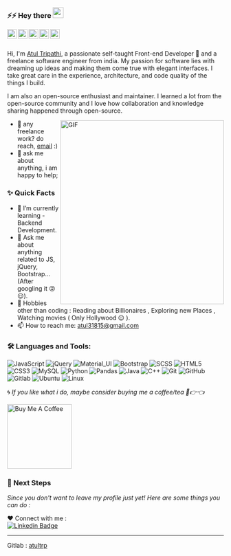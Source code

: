 <!--
**atultrp/atultrp** is a ✨ _special_ ✨ repository because its `README.md` (this file) appears on your GitHub profile.
-->


### ⚡️⚡️ Hey there <img src="https://media.giphy.com/media/hvRJCLFzcasrR4ia7z/giphy.gif" width="25px">
<a href="https://discord.gg/uY9ADd8Rw5">
  <img align="left" alt="Atul's Discord" width="22px" src="https://camo.githubusercontent.com/79fcdc7c43f1a1d7c175827976ffee8177814a016fb1b9578ff70f1aef759578/68747470733a2f2f6564656e742e6769746875622e696f2f537570657254696e7949636f6e732f696d616765732f7376672f646973636f72642e737667" />
</a>
<a href="https://twitter.com/atultrp_">
  <img align="left" alt="Atul Tripathi | Twitter" width="22px" src="https://camo.githubusercontent.com/35b0b8bfbd8840f35607fb56ad0a139047fd5d6e09ceb060c5c6f0a5abd1044c/68747470733a2f2f6564656e742e6769746875622e696f2f537570657254696e7949636f6e732f696d616765732f7376672f747769747465722e737667" />
</a>
<a href="https://www.linkedin.com/in/atultrp_">
  <img align="left" alt="Atul Tripathi's LinkedIN" width="22px" src="https://camo.githubusercontent.com/c8a9c5b414cd812ad6a97a46c29af67239ddaeae08c41724ff7d945fb4c047e5/68747470733a2f2f6564656e742e6769746875622e696f2f537570657254696e7949636f6e732f696d616765732f7376672f6c696e6b6564696e2e737667" />
</a>
<a href="https://www.instagram.com/atultrp">
<img align="left" alt="Atul Tripathi's Instagram" width="22px" src="https://camo.githubusercontent.com/c9dacf0f25a1489fdbc6c0d2b41cda58b77fa210a13a886d6f99e027adfbd358/68747470733a2f2f6564656e742e6769746875622e696f2f537570657254696e7949636f6e732f696d616765732f7376672f696e7374616772616d2e737667"/></a>

<a href="mailto:atul31815@gmail.com">
  <img align="left" alt="Atul Tripathi's Email" width="22px" src="https://camo.githubusercontent.com/4a3dd8d10a27c272fd04b2ce8ed1a130606f95ea6a76b5e19ce8b642faa18c27/68747470733a2f2f6564656e742e6769746875622e696f2f537570657254696e7949636f6e732f696d616765732f7376672f676d61696c2e737667" />
</a>

<br>

<br />

Hi, I'm [Atul Tripathi](https://atultrp.github.io/Personal-site/), a passionate self-taught Front-end Developer 🚀 and a freelance software engineer from india. My passion for software lies with dreaming up ideas and making them come true with elegant interfaces. I take great care in the experience, architecture, and code quality of the things I build.

I am also an open-source enthusiast and maintainer. I learned a lot from the open-source community and I love how collaboration and knowledge sharing happened through open-source.


  <img align="right" alt="GIF" src="https://media.giphy.com/media/oEtKl4PHVxhAs/giphy.gif" width=380px height=428px />
  
  
- 💼 any freelance work? do reach, [email](mailto:atul31815@gmail.com) :)
- 💬 ask me about anything, i am happy to help;

<!-- Mid_Section -->

### ✨ Quick Facts

<!-- - 👨🏽‍💻 I’m currently working working as a  -->
- 🌱 I’m currently learning - Backend Development.
- 💬 Ask me about anything related to JS, jQuery, Bootstrap...(After googling it 😜😌).
- 🎿 Hobbies other than coding : Reading about Billionaires , Exploring new Places , Watching movies ( Only Hollywood 😉️ ).
- 📫 How to reach me: atul31815@gmail.com
<!-- - 📝 [Resume]() -->

### 🛠️ Languages and Tools:

![JavaScript](https://img.shields.io/badge/-JavaScript-black?style=flat-square&logo=javascript)
![jQuery](https://img.shields.io/badge/-jQuey-black?style=flat-square&logo=jquery)
![Material_UI](https://img.shields.io/badge/-Material_UI-black?style=flat-square&logo=material-ui)
![Bootstrap](https://img.shields.io/badge/-Bootstrap-black?style=flat-square&logo=bootstrap)
![SCSS](https://img.shields.io/badge/-SCSS-black?style=flat-square&logo=SASS)
![HTML5](https://img.shields.io/badge/-HTML5-black?style=flat-square&logo=html5&logoColor=white)
![CSS3](https://img.shields.io/badge/-CSS3-black?style=flat-square&logo=css3)
![MySQL](https://img.shields.io/badge/-MySQL-black?style=flat-square&logo=mysql)
![Python](https://img.shields.io/badge/-Python-black?style=flat-square&logo=python)
![Pandas](https://img.shields.io/badge/-Pandas-black?style=flat-square&logo=pandas)
![Java](https://img.shields.io/badge/-Java-black?style=flat-square&logo=java)
![C++](https://img.shields.io/badge/-C++-black?style=flat-square&logo=c)
![Git](https://img.shields.io/badge/-Git-black?style=flat-square&logo=git)
![GitHub](https://img.shields.io/badge/-GitHub-black?style=flat-square&logo=github)
![Gitlab](https://img.shields.io/badge/-Gitlab-black?style=flat-square&logo=gitlab)
![Ubuntu](https://img.shields.io/badge/-Ubuntu-black?style=flat-square&logo=ubuntu)
![Linux](https://img.shields.io/badge/-Linux-black?style=flat-square&logo=linux)


<!--END_SECTION-->

🌀️ _If you like what i do, maybe consider buying me a coffee/tea 🥺👉👈_

<a href="https://www.buymeacoffee.com/atultrp" target="_blank"><img src="https://cdn.buymeacoffee.com/buttons/v2/default-red.png" alt="Buy Me A Coffee" width="150" ></a>


### 👣 Next Steps

_Since you don't want to leave my profile just yet! Here are some things you can do :_

❤️ Connect with me : <br/>
[![Linkedin Badge](https://img.shields.io/badge/-Atul_Tripathi-blue?style=flat-square&logo=Linkedin&logoColor=white&link=https://www.linkedin.com/in/atultrp1)](https://www.linkedin.com/in/atultrp1/)


----------------------------------------------------------
Gitlab : [atultrp](https://gitlab.com/atultrp)
